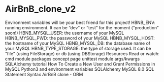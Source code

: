 # AirBnB_clone_v2
Environment variables will be your best friend for this project!  HBNB_ENV: running environment. It can be “dev” or “test” for the moment (“production” soon!) HBNB_MYSQL_USER: the username of your MySQL HBNB_MYSQL_PWD: the password of your MySQL HBNB_MYSQL_HOST: the hostname of your MySQL HBNB_MYSQL_DB: the database name of your MySQL HBNB_TYPE_STORAGE: the type of storage used. It can be “file” (using FileStorage) or db (using DBStorage) Resources Read or watch:  cmd module packages concept page unittest module args/kwargs SQLAlchemy tutorial How To Create a New User and Grant Permissions in MySQL Python3 and environment variables SQLAlchemy MySQL 8.0 SQL Statement Syntax AirBnB clone - ORM
